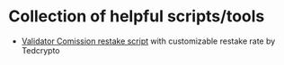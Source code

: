 # Collection of helpful scripts/tools
* [Validator Comission restake script](https://github.com/TedCryptoOrg/validator-commission-script) with customizable restake rate by Tedcrypto
